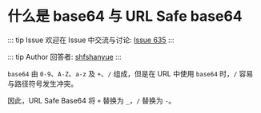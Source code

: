 # 什么是 base64 与 URL Safe base64



::: tip Issue 
 欢迎在 Issue 中交流与讨论: [Issue 635](https://github.com/shfshanyue/Daily-Question/issues/635) 
:::

::: tip Author 
回答者: [shfshanyue](https://github.com/shfshanyue) 
:::

`base64` 由 `0-9`、`A-Z`、`a-z` 及 `+`、`/` 组成，但是在 URL 中使用 `base64` 时，`/` 容易与路径符号发生冲突。

因此，URL Safe Base64 将 `+` 替换为 `_`，`/` 替换为 `-`。